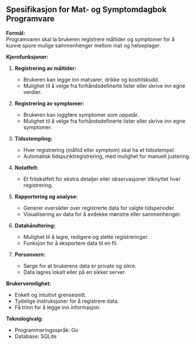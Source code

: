 ## Spesifikasjon for Mat- og Symptomdagbok Programvare

**Formål:**  
Programvaren skal la brukeren registrere måltider og symptomer for å kunne spore mulige sammenhenger mellom mat og helseplager.

**Kjernfunksjoner:**  
1. **Registrering av måltider:**  
   - Brukeren kan legge inn matvarer, drikke og kosttilskudd.  
   - Mulighet til å velge fra forhåndsdefinerte lister eller skrive inn egne verdier.  

2. **Registrering av symptomer:**  
   - Brukeren kan loggføre symptomer som oppstår.  
   - Mulighet til å velge fra forhåndsdefinerte lister eller skrive inn egne symptomer.  

3. **Tidsstempling:**  
   - Hver registrering (måltid eller symptom) skal ha et tidsstempel.  
   - Automatisk tidspunktregistrering, med mulighet for manuell justering.  

4. **Notatfelt:**  
   - Et fritekstfelt for ekstra detaljer eller observasjoner tilknyttet hver registrering.  

5. **Rapportering og analyse:**  
   - Generer oversikter over registrerte data for valgte tidsperioder.  
   - Visualisering av data for å avdekke mønstre eller sammenhenger.  

6. **Datahåndtering:**  
   - Mulighet til å lagre, redigere og slette registreringer.  
   - Funksjon for å eksportere data til en fil.  

7. **Personvern:**  
   - Sørge for at brukerens data er private og sikre.  
   - Data lagres lokalt eller på en sikker server.  

**Brukervennlighet:**  
- Enkelt og intuitivt grensesnitt.  
- Tydelige instruksjoner for å registrere data.  
- Få trinn for å legge inn informasjon.  

**Teknologivalg:**
- Programmeringsspråk: Go
- Database: SQLite

